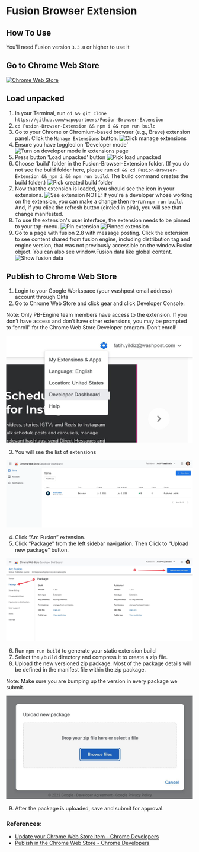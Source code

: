 # Fusion Browser Extension

## How To Use
You'll need Fusion version `3.3.0` or higher to use it
## Go to Chrome Web Store 

[![Chrome Web Store](https://img.shields.io/chrome-web-store/v/heojonaoafggmjonoicpcknmamoepjha?color=06233f)](https://chrome.google.com/webstore/detail/arc-fusion/heojonaoafggmjonoicpcknmamoepjha)

## Load unpacked

1. In your Terminal, run `cd && git clone https://github.com/wapopartners/Fusion-Browser-Extension`
2. `cd Fusion-Browser-Extension && npm i && npm run build`
3. Go to your Chrome or Chromium-based browser (e.g., Brave) extension panel. Click the `Manage Extensions` button.
   ![Click manage extensions](./docs/click-extension-button.png)
4. Ensure you have toggled on 'Developer mode'
   ![Turn on developer mode in extensions page](./docs/toggle-on-dev-mode.png)
5. Press button 'Load unpacked' button
   ![Pick load unpacked](./docs/click-load-unpacked-button.png)
6. Choose 'build' folder in the Fusion-Browser-Extension folder. (If you do not see the build folder here, please run `cd && cd Fusion-Browser-Extension && npm i && npm run build`. The build command creates the build folder.)
   ![Pick created build folder](./docs/select-build-folder.png)
7. Now that the extension is loaded, you should see the icon in your extensions.
   ![See extension](./docs/see-extension-loaded.png) NOTE: If you're a developer whose working on the extension, you can make a change then re-run `npm run build`. And, if you click the refresh button (circled in pink), you will see that change manifested.
8. To use the extension's user interface, the extension needs to be pinned to your top-menu.
   ![Pin extension](./docs/pin-extension-to-see-in-menu.png) ![Pinned extension](./docs/see-extension-menu.png)
9. Go to a page with fusion 2.8 with message posting. Click the extension to see content shared from fusion engine, including distribution tag and engine version, that was not previously accessible on the window.Fusion object. You can also see window.Fusion data like global content.
   ![Show fusion data](./docs/Show-fusion-data.png)

## Publish to Chrome Web Store

1. Login to your Google Workspace (your washpost email address) account through Okta
2. Go to Chrome Web Store and click gear and click Developer Console:
   
Note: Only PB-Engine team members have access to the extension. If you don’t have access and don’t have other extensions, you may be prompted to “enroll” for the Chrome Web Store Developer program. Don’t enroll!

![Click Developer Dashboard](./docs/click-dev-dashboard.jpeg)

3. You will see the list of extensions

![List of extensions](./docs/extensions-list.webp)

4. Click “Arc Fusion” extension.
5. Click “Package” from the left sidebar navigation. Then Click to “Upload new package” button.

![Click Package](./docs/click-package.jpeg)

6. Run `npm run build` to generate your static extension build
7. Select the `/build` directory and compress it to create a zip file.
8. Upload the new versioned zip package. Most of the package details will be defined in the manifest file within the zip package.

Note: Make sure you are bumping up the version in every package we submit.

![Upload new package](./docs/upload-package.jpeg)

9. After the package is uploaded, save and submit for approval.

### References:

- [Update your Chrome Web Store item - Chrome Developers](https://developer.chrome.com/docs/webstore/update/)
- [Publish in the Chrome Web Store - Chrome Developers](https://developer.chrome.com/docs/webstore/publish/)
